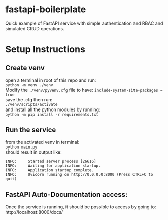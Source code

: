 # fastapi-boilerplate
Quick example of FastAPI service with simple authentication and RBAC and simulated CRUD operations.

# Setup Instructions

## Create venv
open a terminal in root of this repo and run:  
`python -m venv ./venv`  
Modify the `./venv/pyvenv.cfg` file to have:
`include-system-site-packages = true`  
save the .cfg then run:  
`./venv/scripts/activate`  
and install all the python modules by running:  
`python -m pip install -r requirements.txt`

## Run the service
from the activated venv in terminal:  
`python main.py`  
should result in output like:  
```
INFO:     Started server process [26616]
INFO:     Waiting for application startup.
INFO:     Application startup complete.
INFO:     Uvicorn running on http://0.0.0.0:8000 (Press CTRL+C to quit)
```

## FastAPI Auto-Documentation access:
Once the service is running, it should be possible to access by going to:  
http://localhost:8000/docs/